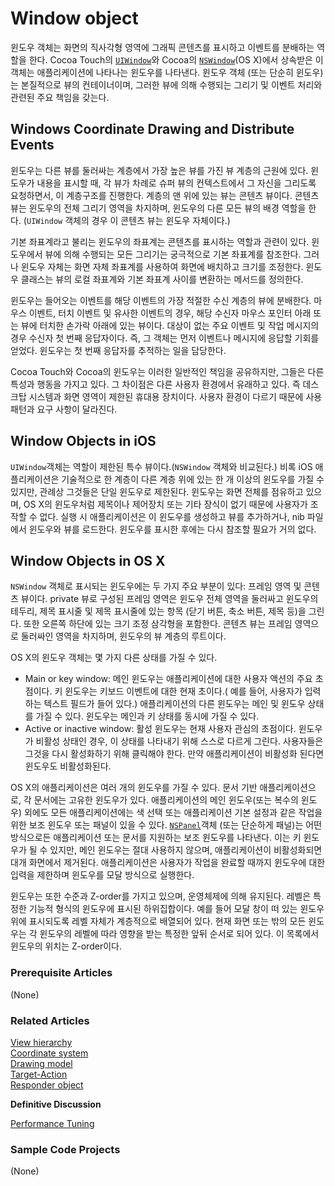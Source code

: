 # Window object

윈도우 객체는 화면의 직사각형 영역에 그래픽 콘텐츠를 표시하고 이벤트를 분배하는 역할을 한다. Cocoa Touch의 [`UIWindow`](https://developer.apple.com/documentation/uikit/uiwindow)와 Cocoa의 [`NSWindow`](https://developer.apple.com/documentation/appkit/nswindow)\(OS X\)에서 상속받은 이 객체는 애플리케이션에 나타나는 윈도우를 나타낸다. 윈도우 객체 \(또는 단순히 윈도우\)는 본질적으로 뷰의 컨테이너이며, 그러한 뷰에 의해 수행되는 그리기 및 이벤트 처리와 관련된 주요 책임을 갖는다.

## Windows Coordinate Drawing and Distribute Events

윈도우는 다른 뷰를 둘러싸는 계층에서 가장 높은 뷰를 가진 뷰 계층의 근원에 있다. 윈도우가 내용을 표시할 때, 각 뷰가 차례로 슈퍼 뷰의 컨텍스트에서 그 자신을 그리도록 요청하면서, 이 계층구조를 진행한다. 계층의 맨 위에 있는 뷰는 콘텐츠 뷰이다. 콘텐츠 뷰는 윈도우의 전체 그리기 영역을 차지하며, 윈도우의 다른 모든 뷰의 배경 역할을 한다. \(`UIWindow` 객체의 경우 이 콘텐츠 뷰는 윈도우 자체이다.\)

기본 좌표계라고 불리는 윈도우의 좌표계는 콘텐츠를 표시하는 역할과 관련이 있다. 윈도우에서 뷰에 의해 수행되는 모든 그리기는 궁극적으로 기본 좌표계를 참조한다. 그러나 윈도우 자체는 화면 자체 좌표계를 사용하여 화면에 배치하고 크기를 조정한다. 윈도우 클래스는 뷰의 로컬 좌표계와 기본 좌표계 사이를 변환하는 메서드를 정의한다.

윈도우는 들어오는 이벤트를 해당 이벤트의 가장 적절한 수신 계층의 뷰에 분배한다. 마우스 이벤트, 터치 이벤트 및 유사한 이벤트의 경우, 해당 수신자 마우스 포인터 아래 또는 뷰에 터치한 손가락 아래에 있는 뷰이다. 대상이 없는 주요 이벤트 및 작업 메시지의 경우 수신자 첫 번째 응답자이다. 즉, 그 객체는 먼저 이벤트나 메시지에 응답할 기회를 얻었다. 윈도우는 첫 번째 응답자를 추적하는 일을 담당한다.

Cocoa Touch와 Cocoa의 윈도우는 이러한 일반적인 책임을 공유하지만, 그들은 다른 특성과 행동을 가지고 있다. 그 차이점은 다른 사용자 환경에서 유래하고 있다. 즉 데스크탑 시스템과 화면 영역이 제한된 휴대용 장치이다. 사용자 환경이 다르기 때문에 사용 패턴과 요구 사항이 달라진다.

## Window Objects in iOS

`UIWindow`객체는 역할이 제한된 특수 뷰이다.\(`NSWindow` 객체와 비교된다.\) 비록 iOS 애플리케이션은 기술적으로 한 계층이 다른 계층 위에 있는 한 개 이상의 윈도우를 가질 수 있지만, 관례상 그것들은 단일 윈도우로 제한된다. 윈도우는 화면 전체를 점유하고 있으며, OS X의 윈도우처럼 제목이나 제어장치 또는 기타 장식이 없기 때문에 사용자가 조작할 수 없다. 실행 시 애플리케이션은 이 윈도우를 생성하고 뷰를 추가하거나, nib 파일에서 윈도우와 뷰를 로드한다. 윈도우를 표시한 후에는 다시 참조할 필요가 거의 없다.

## Window Objects in OS X

`NSWindow` 객체로 표시되는 윈도우에는 두 가지 주요 부분이 있다: 프레임 영역 및 콘텐츠 뷰이다. private 뷰로 구성된 프레임 영역은 윈도우 전체 영역을 둘러싸고 윈도우의 테두리, 제목 표시줄 및 제목 표시줄에 있는 항목 \(닫기 버튼, 축소 버튼, 제목 등\)을 그린다. 또한 오른쪽 하단에 있는 크기 조정 삼각형을 포함한다. 콘텐츠 뷰는 프레임 영역으로 둘러싸인 영역을 차지하며, 윈도우의 뷰 계층의 루트이다.

OS X의 윈도우 객체는 몇 가지 다른 상태를 가질 수 있다.

* Main or key window: 메인 윈도우는 애플리케이션에 대한 사용자 액션의 주요 초점이다. 키 윈도우는 키보드 이벤트에 대한 현재 초이다.\( 예를 들어, 사용자가 입력하는 텍스트 필드가 들어 있다.\) 애플리케이션의 다른 윈도우는 메인 및 윈도우 상태를 가질 수 있다. 윈도우는 메인과 키 상태를 동시에 가질 수 있다.
* Active or inactive window: 활성 윈도우는 현재 사용자 관심의 초점이다. 윈도우가 비활성 상태인 경우, 이 상태를 나타내기 위해 스스로 다르게 그린다. 사용자들은 그것을 다시 활성화하기 위해 클릭해야 한다. 만약 애플리케이션이 비활성화 된다면 윈도우도 비활성화된다.

OS X의 애플리케이션은 여러 개의 윈도우를 가질 수 있다. 문서 기반 애플리케이션으로, 각 문서에는 고유한 윈도우가 있다. 애플리케이션의 메인 윈도우\(또는 복수의 윈도우\) 외에도 모든 애플리케이션에는 색 선택 또는 애플리케이션 기본 설정과 같은 작업을 위한 보조 윈도우 또는 패널이 있을 수 있다. [`NSPanel`](https://developer.apple.com/documentation/appkit/nspanel)객체 \(또는 단순하게 패널\)는 어떤 방식으로든 애플리케이션 또는 문서를 지원하는 보조 윈도우를 나타낸다. 이는 키 윈도우가 될 수 있지만, 메인 윈도우는 절대 사용하지 않으며, 애플리케이션이 비활성화되면 대개 화면에서 제거된다. 애플리케이션은 사용자가 작업을 완료할 때까지 윈도우에 대한 입력을 제한하며 윈도우를 모달 방식으로 실행한다.

윈도우는 또한 수준과 Z-order를 가지고 있으며, 운영체제에 의해 유지된다. 레벨은 특정한 기능적 형식의 윈도우에 표시된 하위집합이다. 예를 들어 모달 창이 떠 있는 윈도우 위에 표시되도록 레벨 자체가 계층적으로 배열되어 있다. 현재 화면 또는 밖의 모든 윈도우는 각 윈도우의 레벨에 따라 영향을 받는 특정한 앞뒤 순서로 되어 있다. 이 목록에서 윈도우의 위치는 Z-order이다.

### Prerequisite Articles

\(None\)

### Related Articles

[View hierarchy](https://developer.apple.com/library/archive/documentation/General/Conceptual/Devpedia-CocoaApp/View%20Hierarchy.html#//apple_ref/doc/uid/TP40009071-CH2-SW1)  
[Coordinate system](https://developer.apple.com/library/archive/documentation/General/Conceptual/Devpedia-CocoaApp/CoordinateSystem.html#//apple_ref/doc/uid/TP40009071-CH8-SW1)  
[Drawing model](https://developer.apple.com/library/archive/documentation/General/Conceptual/Devpedia-CocoaApp/DrawingModel.html#//apple_ref/doc/uid/TP40009071-CH9-SW1)  
[Target-Action](https://developer.apple.com/library/archive/documentation/General/Conceptual/Devpedia-CocoaApp/TargetAction.html#//apple_ref/doc/uid/TP40009071-CH3-SW1)  
[Responder object](https://developer.apple.com/library/archive/documentation/General/Conceptual/Devpedia-CocoaApp/Responder.html#//apple_ref/doc/uid/TP40009071-CH1-SW1)

**Definitive Discussion**

[Performance Tuning](https://developer.apple.com/library/archive/documentation/iPhone/Conceptual/iPhoneOSProgrammingGuide/StrategiesforHandlingAppStateTransitions/StrategiesforHandlingAppStateTransitions.html#//apple_ref/doc/uid/TP40007072-CH8)

### Sample Code Projects

\(None\)


